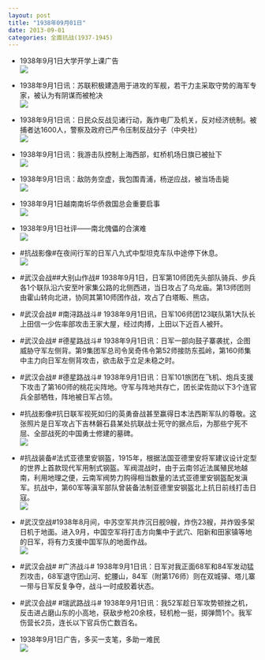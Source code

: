 ```yaml
---
layout: post
title: "1938年09月01日"
date: 2013-09-01
categories: 全面抗战(1937-1945)
---
```


<meta name="referrer" content="no-referrer" />

- 1938年9月1日大学开学上课广告 <br/><img src="https://ww4.sinaimg.cn/large/aca367d8jw1e87cpt7mr2j207113n76o.jpg" />

- 1938年9月1日讯：苏联积极建造用于进攻的军舰，若干力主采取守势的海军专家，被认为有阴谋而被枪决 <br/><img src="https://ww1.sinaimg.cn/large/aca367d8jw1e87azxp5b9j20c10j2mz1.jpg" />

- 1938年9月1日讯：日民众反战见诸行动，轰炸电厂及机关，反对经济统制。被捕者达1600人，警察及政府已严令压制反战分子（中央社） <br/><img src="https://ww2.sinaimg.cn/large/aca367d8jw1e879bcrik1j207a13gq5x.jpg" />

- 1938年9月1日讯：我游击队控制上海西部，虹桥机场日旗已被扯下 <br/><img src="https://ww1.sinaimg.cn/large/aca367d8jw1e877ivkivmj209w0p1769.jpg" />

- 1938年9月1日讯：敌防务空虚，我包围青浦，杨逆应战，被当场击毙 <br/><img src="https://ww1.sinaimg.cn/large/aca367d8jw1e875scgltxj20ah0d8myd.jpg" />

- 1938年9月1日越南南圻华侨救国总会重要启事 <br/><img src="https://ww1.sinaimg.cn/large/aca367d8jw1e8741tv9axj204o132wg6.jpg" />

- 1938年9月1日社评——南北傀儡的合演难 <br/><img src="https://ww2.sinaimg.cn/large/aca367d8jw1e872bmh98aj20c10thaef.jpg" />

- #抗战影像#在夜间行军的日军八九式中型坦克车队中途停下休息。 <br/><img src="https://ww3.sinaimg.cn/large/aca367d8jw1e870b15a9sj20hs0dm40a.jpg" />

- #武汉会战##大别山作战# 1938年9月1日，日军第10师团先头部队骑兵、步兵各1个联队沿六安至叶家集公路的北侧西进，当日攻占了乌龙庙。第13师团则由霍山转向北进，协同其第10师团作战，攻占了白塔畈、熊店。 

- #武汉会战# #南浔路战斗# 1938年9月1日讯，日军106师团123联队第1大队长上田信一少佐率部攻击王家大屋，经过肉搏，上田以下近百人被歼。 

- #武汉会战# #德星路战斗# 1938年9月1日讯：日军一部向鼓子寨袭扰，企图威胁守军左侧背。第9集团军总司令吴奇伟令第52师接防东孤岭，第160师集中主力向日军左侧背攻击，欲击敌于立足未稳之时。 

- #武汉会战# #德星路战斗# 1938年9月1日讯：日军101旅团在飞机、炮兵支援下攻击了第160师的桃花尖阵地。守军与阵地共存亡，团长梁佐勋以下3个连官兵全部牺牲，阵地被日军占领。 

- #抗战影像#抗日联军视死如归的英勇奋战甚至赢得日本法西斯军队的尊敬。这张照片是日军攻占下吉林磐石县某处抗联战士死守的据点后，为那些宁死不屈、全部战死的中国勇士修建的墓碑。 <br/><img src="https://ww1.sinaimg.cn/large/aca367d8jw1e86td8rk9sj20do09v74y.jpg" />

- #抗战装备#法式亚德里安钢盔，1915年，根据法国亚德里安将军建议设计定型的世界上首款现代军用制式钢盔。军阀混战时，由于云南邻近法属殖民地越南，利用地理之便，云南军阀势力购得相当数量的法式亚德里安钢盔配发滇军。抗战中，第60军等滇军部队曾装备法制亚德里安钢盔北上抗日前线打击日寇。 <br/><img src="https://ww2.sinaimg.cn/large/aca367d8jw1e86rn2hmyvj20c10z4goh.jpg" />

- #武汉空战#1938年8月间，中苏空军共炸沉日舰9艘，炸伤23艘，并炸毁多架日机于地面。进入9月，中国空军将打击方向集中于武穴、阳新和田家镇等地的日军，将有力支援中国军队的地面作战。 <br/><img src="https://ww3.sinaimg.cn/large/aca367d8jw1e86qr1p8fxj20b408vmy5.jpg" />

- #武汉会战# #广济战斗# 1938年9月1日讯：日军对我正面68军和84军发动猛烈攻击，68军退守团山河、蛇腰山，84军（附第176师）则在双城驿、塔儿寨一带与日军反复争夺，战斗一时成胶着状态。 

- #武汉会战# #瑞武路战斗# 1938年9月1日讯：我52军趁日军攻势顿挫之机，反击进占磨山东的小高地，获敌步枪20余枝，轻机枪一挺，掷弹筒1个。我军伤营长2员，连长以下官兵伤亡数百名。 

- 1938年9月1日广告，多买一支笔，多助一难民 <br/><img src="https://ww4.sinaimg.cn/large/aca367d8jw1e86mpcuterj203b0lwgm2.jpg" />

